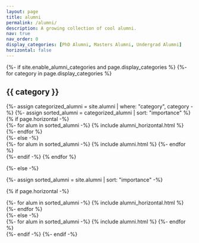 ```yaml
---
layout: page
title: alumni
permalink: /alumni/
description: A growing collection of cool alumni.
nav: true
nav_order: 0
display_categories: [PhD Alumni, Masters Alumni, Undergrad Alumni]
horizontal: false
---
```


<!-- pages/alumni.md -->
<div class="projects">
{%- if site.enable_alumni_categories and page.display_categories %}
  <!-- Display categorized alumni -->
  {%- for category in page.display_categories %}
  <h2 class="category">{{ category }}</h2>
  {%- assign categorized_alumni = site.alumni | where: "category", category -%}
  {%- assign sorted_alumni = categorized_alumni | sort: "importance" %}
  <!-- Generate cards for each alum -->
  {% if page.horizontal -%}
  <div class="container">
    <div class="row row-cols-2">
    {%- for alum in sorted_alumni -%}
      {% include alumni_horizontal.html %}
    {%- endfor %}
    </div>
  </div>
  {%- else -%}
  <div class="grid">
    {%- for alum in sorted_alumni -%}
      {% include alumni.html %}
    {%- endfor %}
  </div>
  {%- endif -%}
  {% endfor %}

{%- else -%}
<!-- Display alumni without categories -->
  {%- assign sorted_alumni = site.alumni | sort: "importance" -%}
  <!-- Generate cards for each alum -->
  {% if page.horizontal -%}
  <div class="container">
    <div class="row row-cols-2">
    {%- for alum in sorted_alumni -%}
      {% include alumni_horizontal.html %}
    {%- endfor %}
    </div>
  </div>
  {%- else -%}
  <div class="grid">
    {%- for alum in sorted_alumni -%}
      {% include alumni.html %}
    {%- endfor %}
  </div>
  {%- endif -%}
{%- endif -%}
</div>
